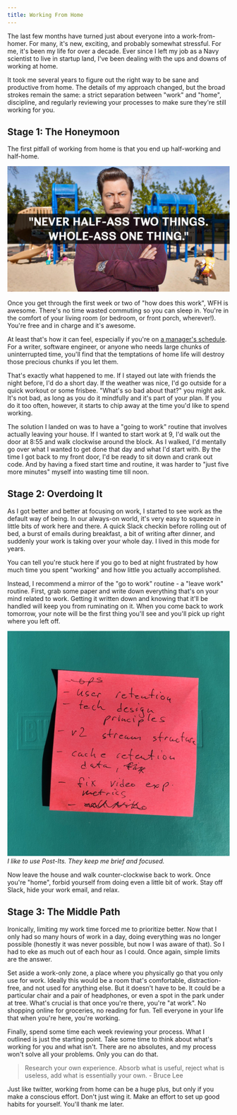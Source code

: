 ```yaml
---
title: Working From Home
---
```


The last few months have turned just about everyone into a work-from-homer. For many, it's new, exciting, and probably somewhat stressful. For me, it's been my life for over a decade. Ever since I left my job as a Navy scientist to live in startup land, I've been dealing with the ups and downs of working at home. 

It took me several years to figure out the right way to be sane and productive from home. The details of my approach changed, but the broad strokes remain the same: a strict separation between "work" and "home", discipline, and regularly reviewing your processes to make sure they're still working for you.

## Stage 1: The Honeymoon

The first pitfall of working from home is that you end up half-working and half-home. 

![this meme smells like steak](/img/ron-swanson-life-advice.jpg)

Once you get through the first week or two of "how does this work", WFH is awesome. There's no time wasted commuting so you can sleep in. You're in the comfort of your living room (or bedroom, or front porch, wherever!). You're free and in charge and it's awesome.

At least that's how it can feel, especially if you're on [a manager's schedule](http://www.paulgraham.com/makersschedule.html). For a writer, software engineer, or anyone who needs large chunks of uninterrupted time, you'll find that the temptations of home life will destroy those precious chunks if you let them.

That's exactly what happened to me. If I stayed out late with friends the night before, I'd do a short day. If the weather was nice, I'd go outside for a quick workout or some frisbee. "What's so bad about that?" you might ask. It's not bad, as long as you do it mindfully and it's part of your plan. If you do it too often, however, it starts to chip away at the time you'd like to spend working.

The solution I landed on was to have a "going to work" routine that involves actually leaving your house. If I wanted to start work at 9, I'd walk out the door at 8:55 and walk clockwise around the block. As I walked, I'd mentally go over what I wanted to get done that day and what I'd start with. By the time I got back to my front door, I'd be ready to sit down and crank out code. And by having a fixed start time and routine, it was harder to "just five more minutes" myself into wasting time till noon.

## Stage 2: Overdoing It

As I got better and better at focusing on work, I started to see work as the default way of being. In our always-on world, it's very easy to squeeze in little bits of work here and there. A quick Slack checkin before rolling out of bed, a burst of emails during breakfast, a bit of writing after dinner, and suddenly your work is taking over your whole day. I lived in this mode for years.

You can tell you're stuck here if you go to bed at night frustrated by how much time you spent "working" and how little you actually accomplished. 

Instead, I recommend a mirror of the "go to work" routine - a "leave work" routine. First, grab some paper and write down everything that's on your mind related to work. Getting it written down and knowing that it'll be handled will keep you from ruminating on it. When you come back to work tomorrow, your note will be the first thing you'll see and you'll pick up right where you left off. 

![my end-of-day note](/img/eod-note.jpg)
*I like to use Post-Its. They keep me brief and focused.*

Now leave the house and walk counter-clockwise back to work. Once you're "home", forbid yourself from doing even a little bit of work. Stay off Slack, hide your work email, and relax. 


## Stage 3: The Middle Path

Ironically, limiting my work time forced me to prioritize better. Now that I only had so many hours of work in a day, doing everything was no longer possible (honestly it was never possible, but now I was aware of that). So I had to eke as much out of each hour as I could. Once again, simple limits are the answer.

Set aside a work-only zone, a place where you physically go that you only use for work. Ideally this would be a room that's comfortable, distraction-free, and not used for anything else. But it doesn't have to be. It could be a particular chair and a pair of headphones, or even a spot in the park under at tree. What's crucial is that once you're there, you're "at work". No shopping online for groceries, no reading for fun. Tell everyone in your life that when you're here, you're working.

Finally, spend some time each week reviewing your process. What I outlined is just the starting point. Take some time to think about what's working for you and what isn't. There are no absolutes, and my process won't solve all your problems. Only you can do that.

> Research your own experience. Absorb what is useful, reject what is useless, add what is essentially your own. - Bruce Lee

Just like twitter, working from home can be a huge plus, but only if you make a conscious effort. Don't just wing it. Make an effort to set up good habits for yourself. You'll thank me later.
